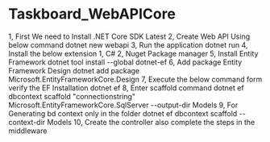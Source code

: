 # Taskboard_WebAPICore

1, First We need to Install .NET Core SDK Latest
2, Create Web API Using below command
     dotnet new webapi
3, Run the application
     dotnet run
4, Install the below extension
     1, C#
     2, Nuget Package manager
5, Install Entity Framework
      dotnet tool install --global dotnet-ef
6, Add package Entity Framework Design
     dotnet add package Microsoft.EntityFrameworkCore.Design 
7, Execute the below command form verify the EF Installation
     dotnet ef
8, Enter scaffold command 
      dotnet ef dbcontext scaffold "connectionstring" Microsoft.EntityFrameworkCore.SqlServer --output-dir Models
9, For Generating bd context only in the folder
     dotnet ef dbcontext scaffold --context-dir Models
10, Create the controller also complete the steps in the middleware
